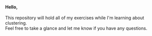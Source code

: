 #### Hello,


This repository will hold all of my exercises while I'm learning about clustering.  
Feel free to take a glance and let me know if you have any questions. 